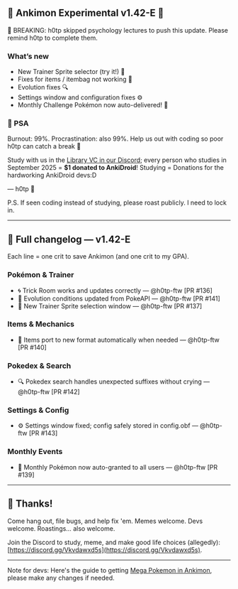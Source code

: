 ## 🌟 Ankimon Experimental v1.42-E 🌟

📢 BREAKING: h0tp skipped psychology lectures to push this update. Please remind h0tp to complete them.

### What’s new
- New Trainer Sprite selector (try it!) 🎨
- Fixes for items / itembag not working 💼
- Evolution fixes 🔍
- Settings window and configuration fixes ⚙️
- Monthly Challenge Pokémon now auto-delivered! 🎁

### 💢 PSA
Burnout: 99%. Procrastination: also 99%. Help us out with coding so poor h0tp can catch a break 🥺 

Study with us in the [Library VC in our Discord](https://discord.gg/Vkvdawxd5s); every person who studies in September 2025 = **$1 donated to AnkiDroid**! Studying = Donations for the hardworking AnkiDroid devs:D

— h0tp 💖

P.S. If seen coding instead of studying, please roast publicly. I need to lock in.

***

## 📜 Full changelog — v1.42-E

Each line = one crit to save Ankimon (and one crit to my GPA).

### Pokémon & Trainer
- 🌀 Trick Room works and updates correctly — @h0tp-ftw [PR #136]
- 🧬 Evolution conditions updated from PokeAPI — @h0tp-ftw [PR #141]
- 🎨 New Trainer Sprite selection window — @h0tp-ftw [PR #137]

### Items & Mechanics
- 💼 Items port to new format automatically when needed — @h0tp-ftw [PR #140]

### Pokedex & Search
- 🔍 Pokedex search handles unexpected suffixes without crying — @h0tp-ftw [PR #142]

### Settings & Config
- ⚙️ Settings window fixed; config safely stored in config.obf — @h0tp-ftw [PR #143]

### Monthly Events
- 🎁 Monthly Pokémon now auto-granted to all users — @h0tp-ftw [PR #139]

***

## 🎉 Thanks!
Come hang out, file bugs, and help fix 'em. Memes welcome. Devs welcome. Roastings… also welcome.

Join the Discord to study, meme, and make good life choices (allegedly): [https://discord.gg/Vkvdawxd5s](https://discord.gg/Vkvdawxd5s).

***

Note for devs: Here's the guide to getting [Mega Pokemon in Ankimon](https://www.youtube.com/watch?v=dQw4w9WgXcQ), please make any changes if needed.